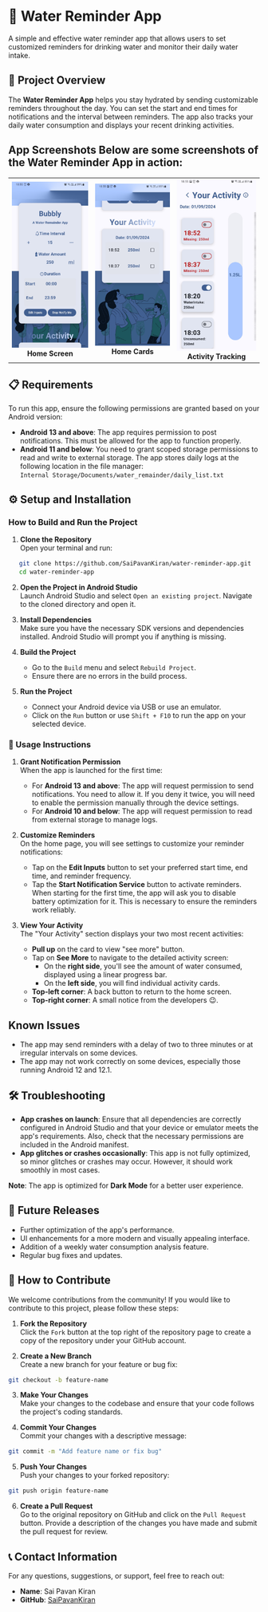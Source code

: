 
# 🚰 Water Reminder App

A simple and effective water reminder app that allows users to set customized reminders for drinking water and monitor their daily water intake.

## 📝 Project Overview

The **Water Reminder App** helps you stay hydrated by sending customizable reminders throughout the day. You can set the start and end times for notifications and the interval between reminders. The app also tracks your daily water consumption and displays your recent drinking activities.

## App Screenshots Below are some screenshots of the Water Reminder App in action: 

<div align="center"> <table> <tr> <td align="center"> <img src="Screenshot_20240901-185518_Bubbly.jpg" alt="Home Screen" width="250" /> <br /> <strong>Home Screen</strong> </td> <td align="center"> <img src="Screenshot_20240901-185524_Bubbly.jpg" alt="Reminder Settings" width="250" /> <br /> <strong>Home Cards</strong> </td> <td align="center"> <img src="Screenshot_20240901-185558_Bubbly.jpg" alt="Activity Tracking" width="250" /> <br /> <strong>Activity Tracking</strong> </td> </tr> </table> </div>

## 📋 Requirements

To run this app, ensure the following permissions are granted based on your Android version:

- **Android 13 and above**: The app requires permission to post notifications. This must be allowed for the app to function properly.
- **Android 11 and below**: You need to grant scoped storage permissions to read and write to external storage. The app stores daily logs at the following location in the file manager:  
  `Internal Storage/Documents/water_remainder/daily_list.txt`

## ⚙️ Setup and Installation

### How to Build and Run the Project

1. **Clone the Repository**  
   Open your terminal and run:
```bash
   git clone https://github.com/SaiPavanKiran/water-reminder-app.git
   cd water-reminder-app
```

2. **Open the Project in Android Studio**  
    Launch Android Studio and select `Open an existing project`. Navigate to the cloned directory and open it.
    
3. **Install Dependencies**  
    Make sure you have the necessary SDK versions and dependencies installed. Android Studio will prompt you if anything is missing.
    
4. **Build the Project**
    
    - Go to the `Build` menu and select `Rebuild Project`.
    - Ensure there are no errors in the build process.
5. **Run the Project**
    
    - Connect your Android device via USB or use an emulator.
    - Click on the `Run` button or use `Shift + F10` to run the app on your selected device.

### 🚀 Usage Instructions

1. **Grant Notification Permission**  
    When the app is launched for the first time:
    - For **Android 13 and above**: The app will request permission to send notifications. You need to allow it. If you deny it twice, you will need to enable the permission manually through the device settings.
    - For **Android 10 and below**: The app will request permission to read from external storage to manage logs.

2. **Customize Reminders**  
    On the home page, you will see settings to customize your reminder notifications:
    - Tap on the **Edit Inputs** button to set your preferred start time, end time, and reminder frequency.
    - Tap the **Start Notification Service** button to activate reminders. When starting for the first time, the app will ask you to disable battery optimization for it. This is necessary to ensure the reminders work reliably.
    
3. **View Your Activity**  
    The "Your Activity" section displays your two most recent activities:
    - **Pull up** on the card to view  "see more" button.
    - Tap on **See More** to navigate to the detailed activity screen:
        - On the **right side**, you'll see the amount of water consumed, displayed using a linear progress bar.
        - On the **left side**, you will find individual activity cards.
    - **Top-left corner**: A back button to return to the home screen.
    - **Top-right corner**: A small notice from the developers 😉.
  
## Known Issues

- The app may send reminders with a delay of two to three minutes or at irregular intervals on some devices.
- The app may not work correctly on some devices, especially those running Android 12 and 12.1.

## 🛠️ Troubleshooting

- **App crashes on launch**: Ensure that all dependencies are correctly configured in Android Studio and that your device or emulator meets the app's requirements. Also, check that the necessary permissions are included in the Android manifest.
- **App glitches or crashes occasionally**: This app is not fully optimized, so minor glitches or crashes may occur. However, it should work smoothly in most cases.

**Note**: The app is optimized for **Dark Mode** for a better user experience.

## 🔮 Future Releases

- Further optimization of the app's performance.
- UI enhancements for a more modern and visually appealing interface.
- Addition of a weekly water consumption analysis feature.
- Regular bug fixes and updates.

## 🤝 How to Contribute

We welcome contributions from the community! If you would like to contribute to this project, please follow these steps:

1. **Fork the Repository**  
    Click the `Fork` button at the top right of the repository page to create a copy of the repository under your GitHub account.
    
2. **Create a New Branch**  
    Create a new branch for your feature or bug fix:

```bash
git checkout -b feature-name
```

3. **Make Your Changes**  
    Make your changes to the codebase and ensure that your code follows the project's coding standards.
    
4. **Commit Your Changes**  
    Commit your changes with a descriptive message:

```bash
git commit -m "Add feature name or fix bug"
```

5. **Push Your Changes**  
	Push your changes to your forked repository:

```bash
git push origin feature-name
```

6. **Create a Pull Request**  
	Go to the original repository on GitHub and click on the `Pull Request` button. Provide a description of the changes you have made and submit the pull request for review.

## 📞 Contact Information

For any questions, suggestions, or support, feel free to reach out:

- **Name**: Sai Pavan Kiran
- **GitHub**: [SaiPavanKiran](https://github.com/SaiPavanKiran)









